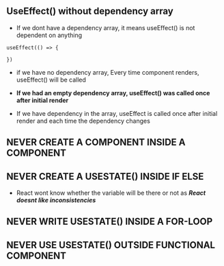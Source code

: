 ## UseEffect() without dependency array
- If we dont have a dependency array, it means useEffect() is not dependent on anything
```
useEffect(() => {

})
```
- if we have no dependency array, Every time component renders, useEffect() will be called

- **If we had an empty dependency array, useEffect() was called once after initial render**
- If we have dependency in the array, useEffect is called once after initial render and each time the dependency changes

## NEVER CREATE A COMPONENT INSIDE A COMPONENT
## NEVER CREATE A USESTATE() INSIDE IF ELSE
- React wont know whether the variable will be there or not as ***React doesnt like inconsistencies***
## NEVER WRITE USESTATE() INSIDE A FOR-LOOP
## NEVER USE USESTATE() OUTSIDE FUNCTIONAL COMPONENT